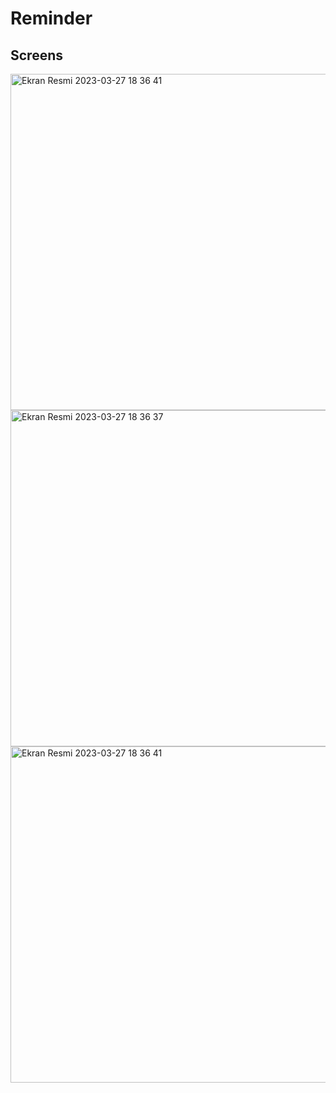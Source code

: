 # Reminder

## Screens

<img height="538" alt="Ekran Resmi 2023-03-27 18 36 41" src="https://i.hizliresim.com/3spqb7t.png">  <img height="538" alt="Ekran Resmi 2023-03-27 18 36 37" src="https://i.hizliresim.com/hy5fle3.png"><img height="538" alt="Ekran Resmi 2023-03-27 18 36 41" src="https://i.hizliresim.com/h3dxxzi.png"> 
